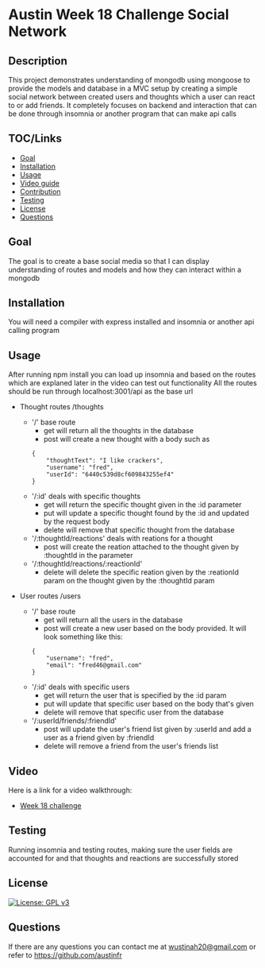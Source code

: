 # Austin Week 18 Challenge Social Network

## Description

This project demonstrates understanding of mongodb using mongoose to provide the models and database in a MVC setup by creating a simple social network between created users and thoughts which a user can react to or add friends. It completely focuses on backend and interaction that can be done through insomnia or another program that can make api calls

## TOC/Links

- [Goal](#goal)
- [Installation](#installation)
- [Usage](#usage)
- [Video guide](#video)
- [Contribution](#contribution)
- [Testing](#testing)
- [License](#license)
- [Questions](#questions)

## Goal

The goal is to create a base social media so that I can display understanding of routes and models and how they can interact within a mongodb

## Installation

You will need a compiler with express installed and insomnia or another api calling program

## Usage

After running npm install you can load up insomnia and based on the routes which are explaned later in the video can test out functionality
All the routes should be run through localhost:3001/api as the base url
- Thought routes /thoughts
    - '/' base route
        - get will return all the thoughts in the database
        - post will create a new thought with a body such as 
        ```
        {
            "thoughtText": "I like crackers",
            "username": "fred",
            "userId": "6440c539d8cf609843255ef4"
        }
        ```
    - '/:id' deals with specific thoughts
        - get will return the specific thought given in the :id parameter
        - put will update a specific thought found by the :id and updated by the request body
        - delete will remove that specific thought from the database
    - '/:thoughtId/reactions' deals with reations for a thought
        - post will create the reation attached to the thought given by :thoughtId in the parameter
    - '/:thoughtId/reactions/:reactionId'
        - delete will delete the specific reation given by the :reationId param on the thought given by the :thoughtId param

- User routes /users
    - '/' base route
        - get will return all the users in the database
        - post will create a new user based on the body provided. It will look something like this:
        ```
        {
            "username": "fred",
            "email": "fred46@gmail.com"
        }
        ```
    - '/:id' deals with specific users
        - get will return the user that is specified by the :id param
        - put will update that specific user based on the body that's given
        - delete will remove that specific user from the database
    - '/:userId/friends/:friendId'
        - post will update the user's friend list given by :userId and add a user as a friend given by :friendId
        - delete will remove a friend from the user's friends list

## Video

Here is a link for a video walkthrough:
- [Week 18 challenge](https://drive.google.com/file/d/125hz9NzG-VXHtbgJbQ2Iz7_hRig_0ImG/view?usp=share_link)

## Testing

Running insomnia and testing routes, making sure the user fields are accounted for and that thoughts and reactions are successfully stored

## License

[![License: GPL v3](https://img.shields.io/badge/License-GPLv3-blue.svg)](https://www.gnu.org/licenses/gpl-3.0)


## Questions

If there are any questions you can contact me at wustinah20@gmail.com or refer to https://github.com/austinfr 
